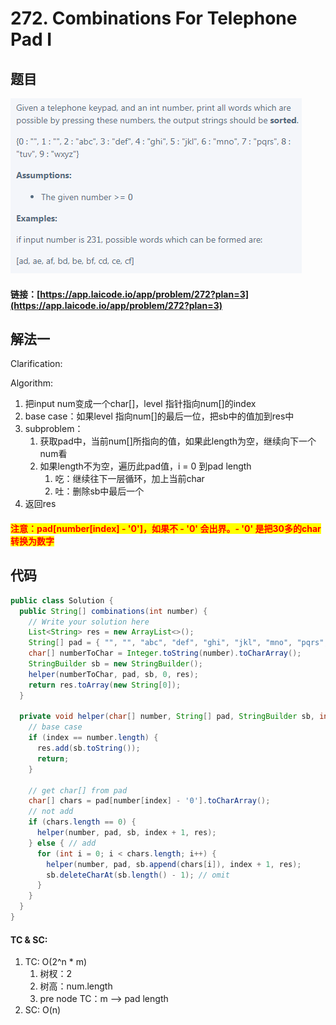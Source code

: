 # 272. Combinations For Telephone Pad I

## 题目

![](<../../.gitbook/assets/image (48).png>)

#### 链接：[https://app.laicode.io/app/problem/272?plan=3](https://app.laicode.io/app/problem/272?plan=3)

## 解法一

Clarification:&#x20;

Algorithm:&#x20;

1. 把input num变成一个char\[]，level 指针指向num\[]的index
2. base case：如果level 指向num\[]的最后一位，把sb中的值加到res中
3. subproblem：
   1. 获取pad中，当前num\[]所指向的值，如果此length为空，继续向下一个num看
   2. 如果length不为空，遍历此pad值，i = 0 到pad length
      1. 吃：继续往下一层循环，加上当前char
      2. 吐：删除sb中最后一个
4. 返回res

#### <mark style="color:red;">注意：pad\[number\[index] - '0']，如果不 - '0' 会出界。- '0' 是把30多的char转换为数字</mark>

## 代码

```java
public class Solution {
  public String[] combinations(int number) {
    // Write your solution here
    List<String> res = new ArrayList<>();
    String[] pad = { "", "", "abc", "def", "ghi", "jkl", "mno", "pqrs", "tuv", "wxyz" };
    char[] numberToChar = Integer.toString(number).toCharArray();
    StringBuilder sb = new StringBuilder();
    helper(numberToChar, pad, sb, 0, res);
    return res.toArray(new String[0]);
  }

  private void helper(char[] number, String[] pad, StringBuilder sb, int index, List<String> res) {
    // base case
    if (index == number.length) {
      res.add(sb.toString());
      return;
    }

    // get char[] from pad
    char[] chars = pad[number[index] - '0'].toCharArray();
    // not add
    if (chars.length == 0) {
      helper(number, pad, sb, index + 1, res);
    } else { // add
      for (int i = 0; i < chars.length; i++) {
        helper(number, pad, sb.append(chars[i]), index + 1, res);
        sb.deleteCharAt(sb.length() - 1); // omit
      }
    }
  }
}

```

#### TC & SC:&#x20;

1. TC: O(2^n \* m)
   1. 树杈：2
   2. 树高：num.length
   3. pre node TC：m --> pad length
2. SC: O(n)

